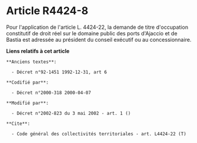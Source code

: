 # Article R4424-8

Pour l'application de l'article L. 4424-22, la demande de titre d'occupation constitutif de droit réel sur  le domaine public
des ports d'Ajaccio et de Bastia est adressée au président du conseil exécutif ou au concessionnaire.

**Liens relatifs à cet article**

	**Anciens textes**:

	  - Décret n°92-1451 1992-12-31, art 6

	**Codifié par**:

	  - Décret n°2000-318 2000-04-07

	**Modifié par**:

	  - Décret n°2002-823 du 3 mai 2002 - art. 1 ()

	**Cite**:

	  - Code général des collectivités territoriales - art. L4424-22 (T)
